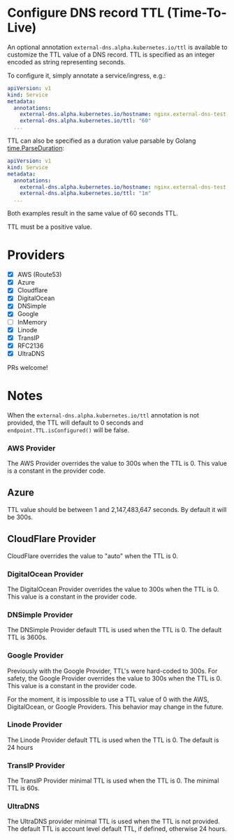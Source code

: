Configure DNS record TTL (Time-To-Live)
=======================================

An optional annotation `external-dns.alpha.kubernetes.io/ttl` is available to customize the TTL value of a DNS record.
TTL is specified as an integer encoded as string representing seconds.

To configure it, simply annotate a service/ingress, e.g.:

```yaml
apiVersion: v1
kind: Service
metadata:
  annotations:
    external-dns.alpha.kubernetes.io/hostname: nginx.external-dns-test.my-org.com.
    external-dns.alpha.kubernetes.io/ttl: "60"
  ...
```

TTL can also be specified as a duration value parsable by Golang [time.ParseDuration](https://golang.org/pkg/time/#ParseDuration):

```yaml
apiVersion: v1
kind: Service
metadata:
  annotations:
    external-dns.alpha.kubernetes.io/hostname: nginx.external-dns-test.my-org.com.
    external-dns.alpha.kubernetes.io/ttl: "1m"
  ...
```

Both examples result in the same value of 60 seconds TTL.

TTL must be a positive value.

Providers
=========

- [x] AWS (Route53)
- [x] Azure
- [x] Cloudflare
- [x] DigitalOcean
- [x] DNSimple
- [x] Google
- [ ] InMemory
- [x] Linode
- [x] TransIP
- [x] RFC2136
- [x] UltraDNS

PRs welcome!

Notes
=====
When the `external-dns.alpha.kubernetes.io/ttl` annotation is not provided, the TTL will default to 0 seconds and `endpoint.TTL.isConfigured()` will be false.

### AWS Provider
The AWS Provider overrides the value to 300s when the TTL is 0.
This value is a constant in the provider code.

## Azure
TTL value should be between 1 and 2,147,483,647 seconds.
By default it will be 300s.

## CloudFlare Provider
CloudFlare overrides the value to "auto" when the TTL is 0.

### DigitalOcean Provider
The DigitalOcean Provider overrides the value to 300s when the TTL is 0.
This value is a constant in the provider code.

### DNSimple Provider
The DNSimple Provider default TTL is used when the TTL is 0. The default TTL is 3600s.

### Google Provider
Previously with the Google Provider, TTL's were hard-coded to 300s.
For safety, the Google Provider overrides the value to 300s when the TTL is 0.
This value is a constant in the provider code.

For the moment, it is impossible to use a TTL value of 0 with the AWS, DigitalOcean, or Google Providers.
This behavior may change in the future.

### Linode Provider
The Linode Provider default TTL is used when the TTL is 0. The default is 24 hours

### TransIP Provider
The TransIP Provider minimal TTL is used when the TTL is 0. The minimal TTL is 60s.

### UltraDNS
The UltraDNS provider minimal TTL is used when the TTL is not provided. The default TTL is account level default TTL, if defined, otherwise 24 hours.

